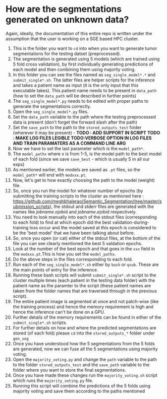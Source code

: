 # How are the segmentations generated on unknown data?
Again, ideally, the documentation of this entire repo is written under the assumption that the user is working on a SGE based HPC cluster.

1. This is the folder you want to `cd` into when you want to generate tumor segmentations for the testing datset (preprocessed).
2. The segmentation is generated using 5 models (which are trained using 5 fold cross validation), by first individually generating predictions of each model and then combining them using majority voting.
3. In this folder you can see the files named as `seg_single_model*.*` and `submit_single*.sh`. The latter files are helper scripts for the inference and takes a patient name as input (it is the only input that this executable takes). This patient name needs to be present in `data_path` (how to set the `data_path` will be described in further points)
4. The `seg_single_model*.py` needs to be edited with proper paths to generate the segmentations correctly.
5. Open the `seg_single_model*.py` files.
6. Set the `data_path` variable to the path where the testing preprocessed data is present (don't forget the forward slash after the path)
7. Set the `save_path` to the path to the `stored_outputs_test` folder (wherever it may be present) - **TODO : ADD SUPPORT IN SCRIPT**
**TODO : MAKE LOG FILES LEGIBLE**
**TODO:VERBOSE OPTION IN LOG FILES AND TRAIN PARAMATERS AS A COMMAND LINE ARG**
8. Now we have to set the last parameter which is the `model_path*`.
9. The `model_pathx` where x is from 1-5, is the model path to the best model of each fold (since we save `save_best` - which is usually 5 in all our exps)
10. As mentioned earlier, the models are saved as `.pt` files, so the `model_path*` will end with `modxxx.pt`.
11. Now, let's get to how exactly choosing the path to the model (weight) file. 
12. So, once you run the model for whatever number of epochs (by submitting the training scripts to the cluster as mentioned here : https://github.com/meghbhalerao/Semantic_Segmentation/tree/master/submission_scripts), the stdout and stderr files are generated with the names like $jobname.o$jobid and $jobname.e$jobid respectively.
13. You need to look manually into each of the stdout files (corresponding to each fold) to find at which epoch did the best validation-during-training loss occur and the model saved at this epoch is considered to be the 'best model' that we have been talking about before.
14. So, once you open (or cat) either of the stdout files, at the bottom of the file you can see clearly mentioned the best 5 valdation epochs.
15. Look at the number of the best epoch and that goes in the `xxx` field in the `modxxx.pt`.This is how you set the `model_pathx`. 
16. Do the above steps in the files corresponding to each fold.
17. Run each of the `seg_single_model*.sh` either by `bash` or `qsub`. These are the main points of entry for the inference. 
18. Running these bash scripts will submit `submit_single*.sh` script to the cluster multiple times (each patient in the testing data folder) with the patient name as the paramter to the script (these patient names are taken from the folder names that are traversed through in the previous script).
19. The entire patient image is segmented at once and not patch-wise (like the training process) and hence the memory requirement is high and hence the inference can't be done on a GPU.
20. Further details of the memory requirements can be found in either of the `submit_single*.sh` scripts.
21. For further details on how and where the predicted segmentations are stored (of each fold) please `cd` into the `stored_outputs_*` folder under `gen_seg`
22. Once you have understood how the 5 segmentations from the 5 folds are generated, now we can fuse all the 5 segmentations using majority voting. 
23. Open the `majority_voting.py` and change the `path` variable to the path to the folder `stored_outputs_test` and the `save_path` variable to the folder where you want to store the final segmentations.
24. Once you have made these changes run the `majority_voting.sh` script which runs the `majority_voting.py` file. 
25. Running this script will combine the predictions of the 5 folds using majority voting and save them according to the paths mentioned 
